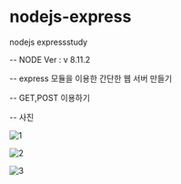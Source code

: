 # nodejs-express
nodejs expressstudy 



-- NODE Ver : v 8.11.2


-- express 모듈을 이용한 간단한 웹 서버 만들기


-- GET,POST 이용하기


-- 사진


![1](https://user-images.githubusercontent.com/29029016/51014563-e3fb5100-15ab-11e9-9b8a-00818fd1b3fa.PNG)

![2](https://user-images.githubusercontent.com/29029016/51014568-e9f13200-15ab-11e9-9bb9-4bc6f5655b8c.PNG)

![3](https://user-images.githubusercontent.com/29029016/51014571-ecec2280-15ab-11e9-9b57-e868816f11ee.PNG)
